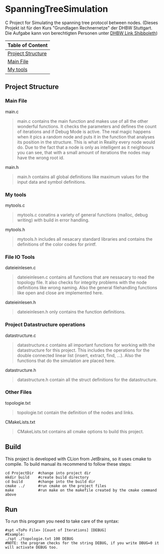 # SpanningTreeSimulation

C Project for Simulating the spanning tree protocol between nodes.
(Dieses Projekt ist für den Kurs "Grundlagen Rechnernetze" der DHBW Stuttgart. Die Aufgabe kann von berechtigten Personen unter [DHBW Link Shibboleth](http://wwwlehre.dhbw-stuttgart.de/~sto/ba-intern/kt/kt1/lab/SpanTree.pdf))

|   Table of Content    |
|-----------------------|
|[Project Structure](#projStruc)|
|[Main File](#mainFile)|
|[My tools](#myTools)|

## <a name="projStruc"></a> Project Structure

### <a name="mainFile"></a> Main File

main.c

>   main.c contains the main function and makes use of all the other wonderful functions. 
>   It checks the parameters and defines the count of iterations and if Debug Mode is active.
>   The real magic happens when it pics a random node and puts it in the function that analyses its position in the structure.
>   This is what in Reality every node would do. Due to the fact that a node is only as intelligent as it neighbours you can
>   see, that with a small amount of iterations the nodes may have the wrong root id.
    
main.h

>   main.h contains all global definitions like maximum values for the input data and symbol definitions.
    
### <a name="myTools"></a> My tools

mytools.c

>   mytools.c conatins a variety of general functions (malloc, debug writing) with build in error handling.

mytools.h

>   mytools.h includes all nesacary standard libraries and contains the definitions of the color codes for printf.

### File IO Tools

dateieinlesen.c
>   dateieinlesen.c contains all functions that are nessacary to read the topology file. 
>   It also checks for integrity problems with the node definitions like wrong naming.
>   Also the general filehandling functions like open and close are implemented here.
    
dateieinlesen.h
    
>   dateieinlesen.h only contains the function definitions. 

### Project Datastructure operations

datastructure.c

>   datastructure.c contains all important functions for working with the datastructure for this project. 
>   This includes the operations for the double connected linear list (insert, extract, find, ...).
>   Also the functions that do the simulation are placed here.

datastructure.h 
    
>   datastructure.h contain all the struct definitions for the datastructure.

### Other Files

topologie.txt

>   topologie.txt contain the definition of the nodes and links.

CMakeLists.txt

>   CMakeLists.txt contains all cmake options to build this project.

## Build

This project is developed with CLion from JetBrains, so it uses cmake to compile.
To build manual its recommend to follow these steps:

```Shell
cd ProjectDir  #change into project dir
mkdir build    #create build directory
cd build       #change into the build dir
cmake ../      #run cmake on the project files
make           #run make on the makefile created by the cmake command above
```
## Run

To run this program you need to take care of the syntax:
```Shell
#spt <ToPo File> [Count of Iterations] [DEBUG]
#Example: 
./spt ./topologie.txt 100 DEBUG
#NOTE: the program checks for the string DEBUG, if you write DBUG=0 it will activate DEBUG too.
```
